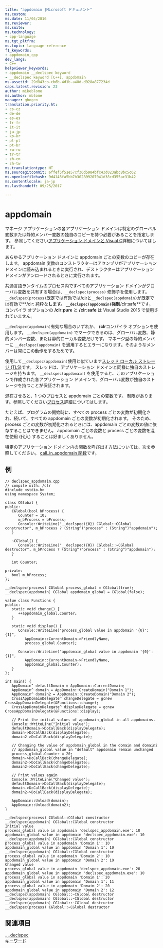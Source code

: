 ```yaml
---
title: "appdomain |Microsoft ドキュメント"
ms.custom: 
ms.date: 11/04/2016
ms.reviewer: 
ms.suite: 
ms.technology:
- cpp-language
ms.tgt_pltfrm: 
ms.topic: language-reference
f1_keywords:
- appdomain_cpp
dev_langs:
- C++
helpviewer_keywords:
- appdomain __declspec keyword
- __declspec keyword [C++], appdomain
ms.assetid: 29d843cb-cb6b-4d1b-a48d-d928a877234d
caps.latest.revision: 23
author: mikeblome
ms.author: mblome
manager: ghogen
translation.priority.ht:
- cs-cz
- de-de
- es-es
- fr-fr
- it-it
- ja-jp
- ko-kr
- pl-pl
- pt-br
- ru-ru
- tr-tr
- zh-cn
- zh-tw
ms.translationtype: HT
ms.sourcegitcommit: 6ffef5f51e57cf36d5984bfc43d023abc8bc5c62
ms.openlocfilehash: 9d4143fa5bb7b302899207041d38cd355ac31b42
ms.contentlocale: ja-jp
ms.lasthandoff: 09/25/2017

---
```

# <a name="appdomain"></a>appdomain
マネージ アプリケーションの各アプリケーション ドメインは特定のグローバル変数または静的メンバー変数の独自のコピーを持つ必要があることを指定します。 参照してください[アプリケーション ドメインと Visual C](../dotnet/application-domains-and-visual-cpp.md)詳細についてはします。  
  
 あらゆるアプリケーション ドメインに appdomain ごとの変数のコピーが存在します。 appdomain 変数のコンストラクターはアセンブリがアプリケーション ドメインに読み込まれるときに実行され、デストラクターはアプリケーション ドメインがアンロードされるときに実行されます。  
  
 共通言語ランタイムのプロセス内ですべてのアプリケーション ドメインがグローバル変数を共有する場合は、`__declspec(process)` 修飾子を使用します。 `__declspec(process)`既定では有効では[/clr](../build/reference/clr-common-language-runtime-compilation.md)と`__declspec(appdomain)`が既定では有効で**/clr: 純粋な**します。 `__declspec(appdomain)`強制**/clr:safe**です。 コンパイラ オプションの **/clr:pure** と **/clr:safe** は Visual Studio 2015 で使用されていません。  
  
 `__declspec(appdomain)`有効な場合のいずれか、 **/clr**コンパイラ オプションを使用します。 `__declspec(appdomain)` でマークできるのは、グローバル変数、静的メンバー変数、または静的ローカル変数だけです。 マネージ型の静的メンバーに `__declspec(appdomain)` を適用するとエラーになります。そのようなメンバーは常にこの動作をするためです。  
  
 使用して`__declspec(appdomain)`使用と似ています[スレッド ローカル ストレージ (TLS)](../parallel/thread-local-storage-tls.md)です。 スレッドは、アプリケーション ドメインと同様に独自のストレージを持ちます。 `__declspec(appdomain)` を使用すると、このアプリケーションで作成された各アプリケーション ドメインで、グローバル変数が独自のストレージを持つことが保証されます。  
  
 混在させると、1 つのプロセスと appdomain ごとの変数です。 制限があります。参照してください[プロセス](../cpp/process.md)詳細についてはします。  
  
 たとえば、プログラムの開始時に、すべての process ごとの変数が初期化され、続いて、すべての appdomain ごとの変数が初期化されます。 そのため、process ごとの変数が初期化されるときには、appdomain ごとの変数の値に依存することはできません。 appdomain ごとの変数と process ごとの変数を混在使用 (代入) することは好ましくありません。  
  
 特定のアプリケーション ドメイン内の関数を呼び出す方法については、次を参照してください。 [call_in_appdomain 関数](../dotnet/call-in-appdomain-function.md)です。  
  
## <a name="example"></a>例  
  
```  
// declspec_appdomain.cpp  
// compile with: /clr  
#include <stdio.h>  
using namespace System;  
  
class CGlobal {  
public:  
   CGlobal(bool bProcess) {  
      Counter = 10;  
      m_bProcess = bProcess;  
      Console::WriteLine("__declspec({0}) CGlobal::CGlobal constructor", m_bProcess ? (String^)"process" : (String^)"appdomain");  
   }  
  
   ~CGlobal() {  
      Console::WriteLine("__declspec({0}) CGlobal::~CGlobal destructor", m_bProcess ? (String^)"process" : (String^)"appdomain");  
   }  
  
   int Counter;  
  
private:  
   bool m_bProcess;  
};  
  
__declspec(process) CGlobal process_global = CGlobal(true);  
__declspec(appdomain) CGlobal appdomain_global = CGlobal(false);  
  
value class Functions {  
public:  
   static void change() {  
      ++appdomain_global.Counter;  
   }  
  
   static void display() {  
      Console::WriteLine("process_global value in appdomain '{0}': {1}",   
         AppDomain::CurrentDomain->FriendlyName,  
         process_global.Counter);  
  
      Console::WriteLine("appdomain_global value in appdomain '{0}': {1}",   
         AppDomain::CurrentDomain->FriendlyName,  
         appdomain_global.Counter);  
   }  
};  
  
int main() {  
   AppDomain^ defaultDomain = AppDomain::CurrentDomain;  
   AppDomain^ domain = AppDomain::CreateDomain("Domain 1");  
   AppDomain^ domain2 = AppDomain::CreateDomain("Domain 2");  
   CrossAppDomainDelegate^ changeDelegate = gcnew CrossAppDomainDelegate(&Functions::change);  
   CrossAppDomainDelegate^ displayDelegate = gcnew CrossAppDomainDelegate(&Functions::display);  
  
   // Print the initial values of appdomain_global in all appdomains.  
   Console::WriteLine("Initial value");  
   defaultDomain->DoCallBack(displayDelegate);  
   domain->DoCallBack(displayDelegate);  
   domain2->DoCallBack(displayDelegate);  
  
   // Changing the value of appdomain_global in the domain and domain2  
   // appdomain_global value in "default" appdomain remain unchanged  
   process_global.Counter = 20;  
   domain->DoCallBack(changeDelegate);  
   domain2->DoCallBack(changeDelegate);  
   domain2->DoCallBack(changeDelegate);  
  
   // Print values again  
   Console::WriteLine("Changed value");  
   defaultDomain->DoCallBack(displayDelegate);  
   domain->DoCallBack(displayDelegate);  
   domain2->DoCallBack(displayDelegate);  
  
   AppDomain::Unload(domain);  
   AppDomain::Unload(domain2);  
}  
```  
  
```Output  
__declspec(process) CGlobal::CGlobal constructor  
__declspec(appdomain) CGlobal::CGlobal constructor  
Initial value  
process_global value in appdomain 'declspec_appdomain.exe': 10  
appdomain_global value in appdomain 'declspec_appdomain.exe': 10  
__declspec(appdomain) CGlobal::CGlobal constructor  
process_global value in appdomain 'Domain 1': 10  
appdomain_global value in appdomain 'Domain 1': 10  
__declspec(appdomain) CGlobal::CGlobal constructor  
process_global value in appdomain 'Domain 2': 10  
appdomain_global value in appdomain 'Domain 2': 10  
Changed value  
process_global value in appdomain 'declspec_appdomain.exe': 20  
appdomain_global value in appdomain 'declspec_appdomain.exe': 10  
process_global value in appdomain 'Domain 1': 20  
appdomain_global value in appdomain 'Domain 1': 11  
process_global value in appdomain 'Domain 2': 20  
appdomain_global value in appdomain 'Domain 2': 12  
__declspec(appdomain) CGlobal::~CGlobal destructor  
__declspec(appdomain) CGlobal::~CGlobal destructor  
__declspec(appdomain) CGlobal::~CGlobal destructor  
__declspec(process) CGlobal::~CGlobal destructor  
```  
  
## <a name="see-also"></a>関連項目  
 [_ _declspec](../cpp/declspec.md)   
 [キーワード](../cpp/keywords-cpp.md)
